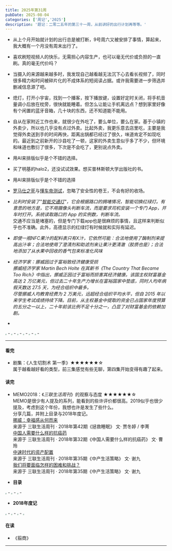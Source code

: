 ```yaml
---
title: 2025年第31周
pubDate: 2025-08-04
categories: ['周记','2025']
description: '题记：二零二五年的第三十一周，从前讲好的出行计划再等等。'
---
```


- 从上个月开始就计划的出行总是被打断，9号周六又被安排了事情，算起来，我大概有一个月没有周末出行了。  
- 喜欢刷短视频人的快乐，无需担心内容生产，也可以毫无代价或负担的一直刷。真的毫无代价吗？  
- 当摄入的来源越来越多时，我发现自己越看越无法沉下心去看长视频了，同时很多精力和时间被碎片化的不成体系的短阅读占据。或许我需要进一步筛选并删减信息源了吧。  
- 熄灯，打开小宇宙，找到一个播客，按下播放键，设置好定时关闭，将手机音量调小后放在枕旁，很快就能睡着。但怎么让能让手机离远点？想到家里好像有个闲置的蓝牙音箱，几十块的东西，还不知道能不能用。  
- 自从在家附近工作也来，就很少在外吃了，要么单位，要么在家。基于小镇的外卖少，所以也几乎没有点过外卖。比起外卖，我更乐意去店里吃，主要是我觉得外卖送到手的时间再快，距离出锅都已经过了很久，味道肯定不如现吃的。最近到之前新开的沙县吃了一顿，这家的外卖生意似乎多了不少，但环境和味道也敷衍了很多，下次是不会吃了，更别说点外卖。  
- 用AI来排版似乎是个不错的选择。  
- 买了明基的halo2，还没试试效果。想买普林斯顿大学出版社的书。  
- 用AI来排版似乎是个不错的选择  
- [罗马仕之死](https://www.tmtpost.com/7620747.html)与[懂车帝测试](https://www.youtube.com/watch?v=0xumyEf-WRI)，忽略了安全性的卷王，不会有好的收场。  
- *比利时安装了"[智能交通灯](https://www.vrt.be/vrtnws/en/2025/07/24/200-000-flemish-drivers-can-turn-traffic-lights-green-but-waze/)"，它会根据路口的拥堵情况，智能切换红绿灯。有意思的地方是，它不用摄像头判断车流，而是要求司机安装一个专门 App，开车时打开。系统读取路口的 App 的实例数，判断车流。*  
交通不应当是堵塞的，但是专门下载app也是很麻烦的事情，且这样来判断似乎也不准确。此外，高德显示的红绿灯有时候就和实际有延迟。  
- *即使一瓶NFC果汁的配料表只有X汁，它依然可能：合法地使用了酶制剂来提高出汁率；合法地使用了澄清剂和助滤剂来让果汁更清澈（胶质也是）；合法地添加了从水果中回收的香气包来标准化风味*  
- *经济学家：挪威因过于富裕致经济健康受损*  
*挪威经济学家 Martin Bech Holte 在其新书《The Country That Became Too Rich》中指出，挪威正因过于富裕而损害其经济健康。该国主权财富基金高达 2 万亿美元，但过去二十年生产力增长在富裕国家中垫底，同时人均年病假天数达 27.5 天，为经合组织中最多。*  
*尽管挪威人均教育经费为 2 万美元，远超经合组织平均水平，但自 2015 年以来学生考试成绩持续下降。目前，从主权基金中提取的资金已占国家年度预算的五分之一以上，二十年前该比例不足十分之一，凸显了对财富基金的依赖加剧。*

-

<img src="https://12c3bda.webp.li/fd483b115da0bf674b0e0a441a820ce.jpg" style="zoom:25%;" />  
-  
<img src="https://12c3bda.webp.li/51b6363a9dbedf291a1501ac84aac13.jpg" style="zoom:25%;" />  
-  
<img src="https://12c3bda.webp.li/7638083e396bf6c0bb0e0f10dd16505.jpg" style="zoom:25%;" />  
-
<img src="https://12c3bda.webp.li/ca14bf55feed6373fd850266626d3d8.jpg" style="zoom:25%;" />  
-  
<img src="https://12c3bda.webp.li/afb0079eab31184e739c836bdd6fb5f.jpg" style="zoom:25%;" />  
-  
<img src="https://12c3bda.webp.li/a9bf19d2db63a8d674044203fa23a73.jpg" style="zoom:25%;" />  
-  

---

#### 看完

- 剧集：《人生切割术 第一季》★★★★★★☆  
属于越看越好看的类型，前三集感觉有些无聊，第四集开始变得有趣了起来。


#### 读完

- MEMO2018：《*三联生活周刊*》的观察与态度 ★★★★★★☆  
MEMO是很少有人提及的系列，能看到的些许评价都很高。2019似乎也很少提及，考虑到这个年份，我想也许是发生了些什么。  
分享几篇，并附上目录与2018年度记。  
[挪威：幸福感从何而来](https://www.lifeweek.com.cn/article/59572)  
来源于 三联生活周刊 · 2018年第42期《拯救睡眠》 文· 贾冬婷 / 李菁  
[中国人需要什么样的抗癌药](https://www.lifeweek.com.cn/article/52867)  
来源于 三联生活周刊 · 2018年第32期《中国人需要什么样的抗癌药》 文· 曹玲  
[中速时代的资产配置](https://www.lifeweek.com.cn/article/57026)  
来源于 三联生活周刊 · 2018年第35期《中产生活策略》 文· 谢九  
[我们将要面临怎样的困难和挑战？](https://www.lifeweek.com.cn/article/57025)  
来源于 三联生活周刊 · 2018年第35期《中产生活策略》 文· 谢九  

- **目录**  

<img src="https://12c3bda.webp.li/5e9df6319d357c66b3e284cd3250d29.jpg" style="zoom:25%;" />  
-  
<img src="https://12c3bda.webp.li/585644d8cdd73ef645b34c28d15a547.jpg" style="zoom:25%;" />  
-  
<img src="https://12c3bda.webp.li/9dd795b0436c3f169a0ce75952f771b.jpg" style="zoom:25%;" />
-  

- **2018年度记**  

<img src="https://12c3bda.webp.li/2a5c8a12ffe4dda0a8657df7be5392f.jpg" style="zoom:25%;" />  
-  
<img src="https://12c3bda.webp.li/f496778c272ac0f9f155d4cfa431643.jpg" style="zoom:25%;" />  
-  
<img src="https://12c3bda.webp.li/74c5961a16bcc6bbab1bd9c792deec7.jpg" style="zoom:25%;" />
-  
<img src="https://12c3bda.webp.li/f62c05c19d26542e04e5eeb9b9b3816.jpg" style="zoom:25%;" />




#### 在读

- 《翦商》 

---